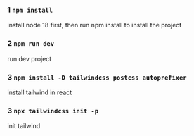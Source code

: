 ### 1 `npm install`

install node 18 first, then run npm install to install the project

### 2 `npm run dev`

run dev project

### 3 `npm install -D tailwindcss postcss autoprefixer`

install tailwind in react

### 3 `npx tailwindcss init -p`

init tailwind